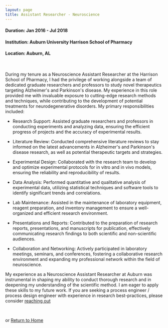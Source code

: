 ```yaml
---
layout: page
title: Assistant Researcher - Neuroscience
---
```


#### Duration: Jan 2016 - Jul 2018
#### Institution: Auburn University Harrison School of Pharmacy
#### Location: Auburn, AL

<br>

During my tenure as a Neuroscience Assistant Researcher at the Harrison School of Pharmacy, I had the privilege of working alongside a team of dedicated graduate researchers and professors to study novel therapeutics targeting Alzheimer's and Parkinson's disease. My experience in this role provided me with invaluable exposure to cutting-edge research methods and techniques, while contributing to the development of potential treatments for neurodegenerative disorders. My primary responsibilities included:

- Research Support: Assisted graduate researchers and professors in conducting experiments and analyzing data, ensuring the efficient progress of projects and the accuracy of experimental results.

- Literature Review: Conducted comprehensive literature reviews to stay informed on the latest advancements in Alzheimer's and Parkinson's disease research, as well as potential therapeutic targets and strategies.

- Experimental Design: Collaborated with the research team to develop and optimize experimental protocols for in vitro and in vivo models, ensuring the reliability and reproducibility of results.

- Data Analysis: Performed quantitative and qualitative analysis of experimental data, utilizing statistical techniques and software tools to identify significant trends and correlations.

- Lab Maintenance: Assisted in the maintenance of laboratory equipment, reagent preparation, and inventory management to ensure a well-organized and efficient research environment.

- Presentations and Reports: Contributed to the preparation of research reports, presentations, and manuscripts for publication, effectively communicating research findings to both scientific and non-scientific audiences.

- Collaboration and Networking: Actively participated in laboratory meetings, seminars, and conferences, fostering a collaborative research environment and expanding my professional network within the field of neuroscience.

My experience as a Neuroscience Assistant Researcher at Auburn was instrumental in shaping my ability to conduct thorough research and in deepening my understanding of the scientific method. I am eager to apply these skills to my future work. If you are seeking a process engineer / process design engineer with experience in research best-practices, please consider [reaching out](/contact)

<br>

or [Return to Home](/)